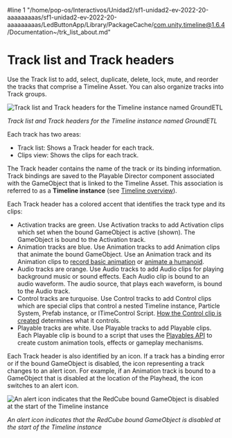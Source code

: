 #line 1 "/home/pop-os/Interactivos/Unidad2/sf1-unidad2-ev-2022-20-aaaaaaaaas/sf1-unidad2-ev-2022-20-aaaaaaaaas/LedButtonApp/Library/PackageCache/com.unity.timeline@1.6.4/Documentation~/trk_list_about.md"
# Track list and Track headers

Use the Track list to add, select, duplicate, delete, lock, mute, and reorder the tracks that comprise a Timeline Asset. You can also organize tracks into Track groups.

![Track list and Track headers for the Timeline instance named GroundETL](images/timeline_track_list.png)

_Track list and Track headers for the Timeline instance named GroundETL_

Each track has two areas:

* Track list: Shows a Track header for each track.
* Clips view: Shows the clips for each track.

The Track header contains the name of the track or its binding information. Track bindings are saved to the Playable Director component associated with the GameObject that is linked to the Timeline Asset. This association is referred to as a **Timeline instance** (see [Timeline overview](tl_about.md)).

Each Track header has a colored accent that identifies the track type and its clips:

* Activation tracks are green. Use Activation tracks to add Activation clips which set when the bound GameObject is active (shown). The GameObject is bound to the Activation track.
* Animation tracks are blue. Use Animation tracks to add Animation clips that animate the bound GameObject. Use an Animation track and its Animation clips to [record basic animation](wf_rec_anim.md) or [animate a humanoid](wf_char_anim.md).
* Audio tracks are orange. Use Audio tracks to add Audio clips for playing background music or sound effects. Each Audio clip is bound to an audio waveform. The audio source, that plays each waveform, is bound to the Audio track.
* Control tracks are turquoise. Use Control tracks to add Control clips which are special clips that control a nested Timeline instance, Particle System, Prefab instance, or ITimeControl Script. [How the Control clip is created](insp_clp_ctrl_com.md) determines what it controls.
* Playable tracks are white. Use Playable tracks to add Playable clips. Each Playable clip is bound to a script that uses the [Playables API](https://docs.unity3d.com/Manual/Playables.html) to create custom animation tools, effects or gameplay mechanisms.

Each Track header is also identified by an icon. If a track has a binding error or if the bound GameObject is disabled, the icon representing a track changes to an alert icon. For example, if an Animation track is bound to a GameObject that is disabled at the location of the Playhead, the icon switches to an alert icon.

![An alert icon indicates that the RedCube bound GameObject is disabled at the start of the Timeline instance](images/timeline_track_alert_icon.png)

_An alert icon indicates that the RedCube bound GameObject is disabled at the start of the Timeline instance_

